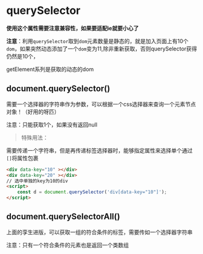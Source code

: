 # querySelector

**使用这个属性需要注意兼容性，如果要适配ie就要小心了**

**注意**：利用`querySelector`取到`dom`元素数量是静态的，就是加入页面上有10个`dom`，如果突然动态添加了一个`dom`变为11,除非重新获取，否则querySelector获得仍然是10个，

getElement系列是获取的动态的dom

## document.querySelector()

需要一个选择器的字符串作为参数，可以根据一个css选择器来查询一个元素节点对象！（好用的呀匹）

注意：只能获取1个，如果没有返回null

>特殊用法：

需要传递一个字符串，但是再传递标签选择器时，能够指定属性来选择单个通过`[]`将属性包裹

```html
<div data-key="10" ></div>
<div data-key="20" ></div>
// 选中单独的key为10的div
<script>
	const d = document.querySelector('div[data-key="10"]');
</script>
```









## document.querySelectorAll()

上面的孪生进版，可以获取一组的符合条件的标签，需要传如一个选择器字符串

注意：只有一个符合条件的元素也是返回一个类数组



